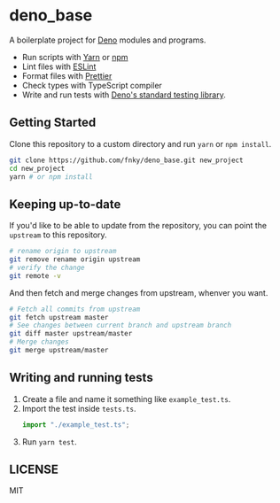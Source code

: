 # deno_base

A boilerplate project for [Deno](https://github.com/denoland/deno) modules and programs.

- Run scripts with [Yarn](https://yarnpkg.com/en/) or [npm](https://www.npmjs.com/)
- Lint files with [ESLint](https://eslint.org/)
- Format files with [Prettier](https://prettier.io/)
- Check types with TypeScript compiler
- Write and run tests with [Deno's standard testing library](https://github.com/denoland/deno_std/tree/master/testing).

## Getting Started

Clone this repository to a custom directory and run `yarn` or `npm install`.

```sh
git clone https://github.com/fnky/deno_base.git new_project
cd new_project
yarn # or npm install
```

## Keeping up-to-date

If you'd like to be able to update from the repository, you can point the `upstream` to this repository.

```sh
# rename origin to upstream
git remove rename origin upstream
# verify the change
git remote -v
```

And then fetch and merge changes from upstream, whenver you want.

```sh
# Fetch all commits from upstream
git fetch upstream master
# See changes between current branch and upstream branch
git diff master upstream/master
# Merge changes
git merge upstream/master
```

## Writing and running tests

1. Create a file and name it something like `example_test.ts`.
2. Import the test inside `tests.ts`.
    ```ts
    import "./example_test.ts";
    ```
3. Run `yarn test`.

## LICENSE

MIT

